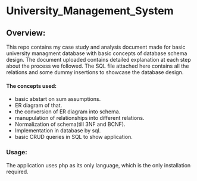 # University_Management_System

## Overview:
This repo contains my case study and analysis document made for basic university managment database with basic concepts of database schema design.
The document uploaded contains detailed explanation at each step about the process we followed.
The SQL file attached here contains all the relations and some dummy insertions to showcase the database design.

#### The concepts used:
* basic abstart on sum assumptions.
* ER diagram of that.
* the conversion of ER diagram into schema.
* manupulation of relationships into different relations.
* Normalization of schema(till 3NF and BCNF).
* Implementation in database by sql.
* basic CRUD queries in SQL to show application.

### Usage:
The application uses php as its only language, which is the only installation required.
